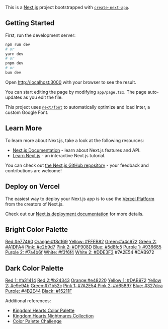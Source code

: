 This is a [Next.js](https://nextjs.org/) project bootstrapped with [`create-next-app`](https://github.com/vercel/next.js/tree/canary/packages/create-next-app).

## Getting Started

First, run the development server:

```bash
npm run dev
# or
yarn dev
# or
pnpm dev
# or
bun dev
```

Open [http://localhost:3000](http://localhost:3000) with your browser to see the result.

You can start editing the page by modifying `app/page.tsx`. The page auto-updates as you edit the file.

This project uses [`next/font`](https://nextjs.org/docs/basic-features/font-optimization) to automatically optimize and load Inter, a custom Google Font.

## Learn More

To learn more about Next.js, take a look at the following resources:

- [Next.js Documentation](https://nextjs.org/docs) - learn about Next.js features and API.
- [Learn Next.js](https://nextjs.org/learn) - an interactive Next.js tutorial.

You can check out [the Next.js GitHub repository](https://github.com/vercel/next.js/) - your feedback and contributions are welcome!

## Deploy on Vercel

The easiest way to deploy your Next.js app is to use the [Vercel Platform](https://vercel.com/new?utm_medium=default-template&filter=next.js&utm_source=create-next-app&utm_campaign=create-next-app-readme) from the creators of Next.js.

Check out our [Next.js deployment documentation](https://nextjs.org/docs/deployment) for more details.

## Bright Color Palette
[Red:#e77460](https://www.color-hex.com/color/e77460)
[Orange:#f8c169](https://www.color-hex.com/color/f8c169)
[Yellow: #FFEB82](https://www.color-hex.com/color/ffeb82)
[Green:#a4c972](https://www.color-hex.com/color/a4c972)
[Green 2: #A1DFA4](https://www.color-hex.com/color/A1DFA4)
[Pink: #e2b9d7](https://www.color-hex.com/color/e2b9d7)
[Pink 2: #DF908D](https://www.color-hex.com/color/DF908D)
[Blue: #5d8fc5](https://www.color-hex.com/color/5d8fc5)
[Purple 1: #936685](https://www.color-hex.com/color/936685)
[Purple 2: #7a4b6f](https://www.color-hex.com/color/9679d0)
[White: #f3f6f4](https://www.color-hex.com/color/f3f6f4)
[White 2: #DDE3F3](https://www.color-hex.com/color/DDE3F3)
#7A2E54
#DAB972
## Dark Color Palette
[Red 1: #a31414](https://www.color-hex.com/color/a31414)
[Red 2:#b24343](https://www.color-hex.com/color/b24343)
[Orange:#e48220](https://www.color-hex.com/color/e48220)
[Yellow 1: #DAB972](https://www.color-hex.com/color/DAB972)
[Yellow 2: #e9e94b](https://www.color-hex.com/color/e9e94b)
[Green:#71b52c](https://www.color-hex.com/color/71b52c)
[Pink 1: #7A2E54 ](https://www.color-hex.com/color/7A2E54)
[Pink 2: #d65897](https://www.color-hex.com/color/d65897)
[Blue: #327dca](https://www.color-hex.com/color/327dca)
[Purple: #4B2E44](https://www.color-hex.com/color/4B2E44)
[Black: #15211F](https://www.color-hex.com/color/15211F)

Additional references:
- [Kingdom Hearts Color Palette](https://www.color-hex.com/color-palette/73363)
- [Kingdom Hearts Nightmares Collection](https://www.color-hex.com/color-palette/73367)
- [Color Palette Challenge](https://aminoapps.com/c/kingdom-hearts/page/blog/color-palette-challenge/ronE_jZteuLrmxngovdGp26p2dXXLpM1k4)